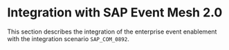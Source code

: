 <!-- loio8ed53ec0f7544d7c8342db6e617127a1 -->

# Integration with SAP Event Mesh 2.0

This section describes the integration of the enterprise event enablement with the integration scenario `SAP_COM_0892`.

